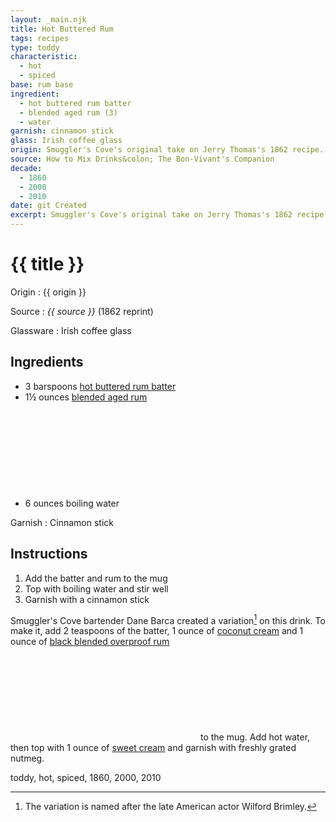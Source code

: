 ```yaml
---
layout: _main.njk
title: Hot Buttered Rum
tags: recipes
type: toddy
characteristic:
  - hot
  - spiced
base: rum base
ingredient:
  - hot buttered rum batter
  - blended aged rum (3)
  - water
garnish: cinnamon stick
glass: Irish coffee glass
origin: Smuggler's Cove's original take on Jerry Thomas's 1862 recipe.
source: How to Mix Drinks&colon; The Bon-Vivant's Companion
decade:
  - 1860
  - 2000
  - 2010
date: git Created
excerpt: Smuggler's Cove's original take on Jerry Thomas's 1862 recipe.
---
```

<!-- markdownlint-disable MD025 -->
# {{ title }}
<!-- markdownlint-enable MD025 -->

Origin
  : {{ origin }}

Source
  : <cite><span data-pagefind-filter="Source">{{ source }}</span></cite> (1862 reprint)

Glassware
  : <span data-pagefind-filter="Glassware">Irish coffee glass</span>

## Ingredients

* 3 barspoons [hot buttered rum batter](/mixes/hot-buttered-rum-batter/)
* 1&frac12; ounces [blended aged rum](/rums/05-rum-blended-aged/)<icon-l space="1em" label="(3)" class="bigger"><span class="with-icon"><svg class="icon"><use href="/assets/images/icons/circle-3.svg#circle-3"></use></svg></span></icon-l>
* 6 ounces boiling water

Garnish
  : <span data-pagefind-filter="Garnish">Cinnamon stick</span>

## Instructions

1. Add the batter and rum to the mug
2. Top with boiling water and stir well
3. Garnish with a cinnamon stick

<tiki-callout type="tip">

  Smuggler's Cove bartender Dane Barca created a variation[^1] on this drink. To make it, add 2 teaspoons of the batter, 1 ounce of [coconut cream](/mixes/coconut-cream) and 1 ounce of [black blended overproof rum](/rums/12-rum-black-blended-overproof/)<icon-l space="1em" class="bigger" label="(6)"><span class="with-icon"><svg class="icon"><use href="/assets/images/icons/circle-6.svg#circle-6"></use></svg></span></icon-l><span class="after-icon"></span> to the mug. Add hot water, then top with 1 ounce of [sweet cream](/mixes/sweet-cream) and garnish with freshly grated nutmeg.

  [^1]: The variation is named after the late American actor Wilford Brimley.

</tiki-callout>

<div
  data-pagefind-filter="
  "
>
</div>

<div
  class="sr-only"
  data-cat[0]="Drink"
  data-type[0]="Toddy"
  data-char[0]="Hot"
  data-char[1]="Spiced"
  data-base[0]="Rum/Cane spirits"
  data-ingredient[0]="Hot buttered rum batter"
  data-ingredient[1]="Blended aged rum [3]"
  data-ingredient[2]="Water, boiling"
  data-pantry[0]="Water, boiling"
  data-pantry[1]="Cinnamon stick"
  data-liquor[0]="Blended aged rum [3]"
  data-batter[0]="Hot buttered rum batter"
  data-origin[0]="Jerry Thomas"
  data-origin[1]="Dane Barca"
  data-origin[2]="Smuggler’s Cove"
  data-glass[0]="Coffee mug"
  data-garnish[0]="Nutmeg, grated"
  data-decade[0]="1860"
  data-decade[1]="2000"
  data-decade[2]="2010"
  data-pagefind-filter="
    Category[data-cat[0]],
    Type[data-type[0]],
    Characteristic[data-char[0]],
    Characteristic[data-char[1]],
    Base[data-base[0]],
    Ingredient[data-ingredient[0]],
    Ingredient[data-ingredient[1]],
    Ingredient[data-ingredient[2]],
    Pantry[data-pantry[0]],
    Pantry[data-pantry[1]],
    Liquor[data-liquor[0]],
    Batter[data-batter[0]],
    Origin[data-origin[0]],
    Origin[data-origin[1]],
    Origin[data-origin[2]],
    Glassware[data-glass[0]],
    Garnish[data-garnish[0]],
    Decade[data-decade[0]],
    Decade[data-decade[1]],
    Decade[data-decade[2]]
  "
>
</div>

<div class="keywords" aria-hidden>toddy, hot, spiced, 1860, 2000, 2010</div>
